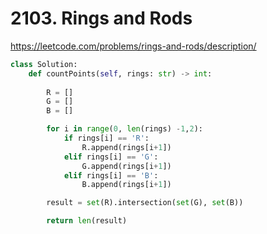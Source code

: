# 2103. Rings and Rods
https://leetcode.com/problems/rings-and-rods/description/

```python
class Solution:
    def countPoints(self, rings: str) -> int:
        
        R = []
        G = []
        B = []

        for i in range(0, len(rings) -1,2):
            if rings[i] == 'R':
                R.append(rings[i+1])
            elif rings[i] == 'G':
                G.append(rings[i+1])
            elif rings[i] == 'B':
                B.append(rings[i+1])

        result = set(R).intersection(set(G), set(B))

        return len(result)
```
